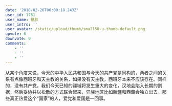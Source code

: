 ```yaml
---
date: '2018-02-26T06:00:18.243Z'
user_id: 1781
user_name: 暴胖
user_intro: ''
user_avatar: /static/upload/thumb/small50-u-thumb-default.png
upvote: 6
downvote: 0
comments:
    - ''
    - ''
    - ''
---
```


从某个角度来说，今天的中华人民共和国与今天的共产党是同构的，两者之间的关系有点像西班牙和天主教的关系，如果没有天主教，西班牙本来不应该存在。同样的，没有共产党，我们今天已知的疆域将发生重大的变化，汉地会陷入长期的割据，然后妥协并以松散的方式联合起来，异族地区比如新疆和西藏会独立出去。那些真正热爱这个“国家”的人，爱党和爱国是一回事。

